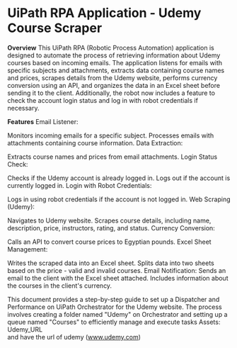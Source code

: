 # UiPath RPA Application - Udemy Course Scraper
**Overview**
This UiPath RPA (Robotic Process Automation) application is designed to automate the process of retrieving information about Udemy courses based on incoming emails. The application listens for emails with specific subjects and attachments, extracts data containing course names and prices, scrapes details from the Udemy website, performs currency conversion using an API, and organizes the data in an Excel sheet before sending it to the client. Additionally, the robot now includes a feature to check the account login status and log in with robot credentials if necessary.

**Features**
Email Listener:

Monitors incoming emails for a specific subject.
Processes emails with attachments containing course information.
Data Extraction:

Extracts course names and prices from email attachments.
Login Status Check:

Checks if the Udemy account is already logged in.
Logs out if the account is currently logged in.
Login with Robot Credentials:

Logs in using robot credentials if the account is not logged in.
Web Scraping (Udemy):

Navigates to Udemy website.
Scrapes course details, including name, description, price, instructors, rating, and status.
Currency Conversion:

Calls an API to convert course prices to Egyptian pounds.
Excel Sheet Management:

Writes the scraped data into an Excel sheet.
Splits data into two sheets based on the price - valid and invalid courses.
Email Notification:
Sends an email to the client with the Excel sheet attached.
Includes information about the courses in the client's currency.

This document provides a step-by-step guide to set up a Dispatcher and Performance on UiPath Orchestrator for the Udemy website. The process involves creating a folder named "Udemy" on Orchestrator and setting up a queue named "Courses" to efficiently manage and execute tasks
Assets: Udemy_URL	
and have the url of udemy (www.udemy.com)
